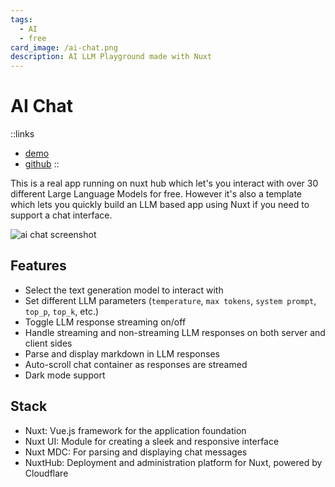 ```yaml
---
tags:
  - AI
  - free
card_image: /ai-chat.png
description: AI LLM Playground made with Nuxt
---
```


# AI Chat

::links
- [demo](https://hub-chat.nuxt.dev)
- [github](https://github.com/ra-jeev/hub-chat)
::

This is a real app running on nuxt hub which let's you interact with over 30 different Large Language Models for free. However it's also a template which lets you quickly build an LLM based app using Nuxt if you need to support a chat interface.

![ai chat screenshot](/ai-chat.png)

## Features

- Select the text generation model to interact with
- Set different LLM parameters (`temperature`, `max tokens`, `system prompt`, `top_p`, `top_k`, etc.)
- Toggle LLM response streaming on/off
- Handle streaming and non-streaming LLM responses on both server and client sides
- Parse and display markdown in LLM responses
- Auto-scroll chat container as responses are streamed
- Dark mode support

## Stack

- Nuxt: Vue.js framework for the application foundation
- Nuxt UI: Module for creating a sleek and responsive interface
- Nuxt MDC: For parsing and displaying chat messages
- NuxtHub: Deployment and administration platform for Nuxt, powered by Cloudflare
